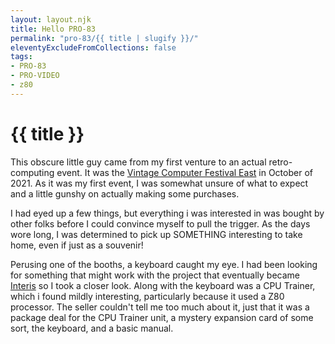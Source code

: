 ```yaml
---
layout: layout.njk
title: Hello PRO-83
permalink: "pro-83/{{ title | slugify }}/"
eleventyExcludeFromCollections: false
tags:
- PRO-83
- PRO-VIDEO
- z80
---
```

# {{ title }}

This obscure little guy came from my first venture to an actual retro-computing event.
It was the <a href="https://vcfed.org/" target="_blank">Vintage Computer Festival East</a> in October of 2021.
As it was my first event, I was somewhat unsure of what to expect and a little gunshy on actually making some purchases.

I had eyed up a few things, but everything i was interested in was bought by other folks before I could convince myself to pull the trigger.
As the days wore long, I was determined to pick up SOMETHING interesting to take home, even if just as a souvenir!

Perusing one of the booths, a keyboard caught my eye.
I had been looking for something that might work with the project that eventually became [Interis](../interis) so I took a closer look.
Along with the keyboard was a CPU Trainer, which i found mildly interesting, particularly because it used a Z80 processor.
The seller couldn't tell me too much about it, just that it was a package deal for the CPU Trainer unit, a mystery expansion card of some sort, the keyboard, and a basic manual.


